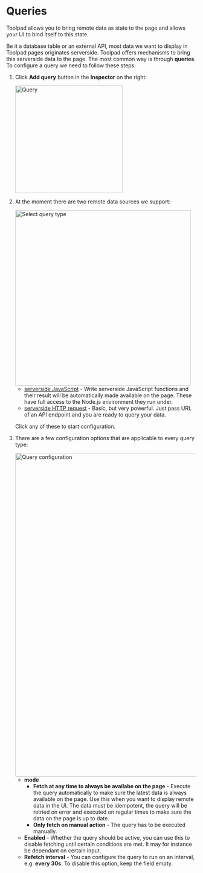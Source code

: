 # Queries

<p class="description">Toolpad allows you to bring remote data as state to the page and allows your UI to bind itself to this state.</p>

Be it a database table or an external API, most data we want to display in Toolpad pages originates serverside. Toolpad offers mechanisms to bring this serverside data to the page. The most common way is through **queries**. To configure a query we need to follow these steps:

1. Click **Add query** button in the **Inspector** on the right:

   <img src="/static/toolpad/docs/queries/query-1.png?v=0" alt="Query" width="284px" />

1. At the moment there are two remote data sources we support:

   <img src="/static/toolpad/docs/queries/query-2.png?v=0" alt="Select query type" width="464px" />

   - [serverside JavaScript](/toolpad/connecting-to-datasources/serverside-javascript/) - Write serverside JavaScript functions and their result will be automatically made available on the page. These have full access to the Node.js environment they run under.
   - [serverside HTTP request](/toolpad/connecting-to-datasources/serverside-http-request/) - Basic, but very powerful. Just pass URL of an API endpoint and you are ready to query your data.

   Click any of these to start configuration.

1. There are a few configuration options that are applicable to every query type:

   <img src="/static/toolpad/docs/queries/query-3.png?v=0" alt="Query configuration" width="855px" />

   - **mode**
     - **Fetch at any time to always be availabe on the page** - Execute the query automatically to make sure the latest data is always available on the page. Use this when you want to display remote data in the UI. The data must be idempotent, the query will be retried on error and executed on regular times to make sure the data on the page is up to date.
     - **Only fetch on manual action** - The query has to be executed manually.
   - **Enabled** - Whether the query should be active, you can use this to disable fetching until certain conditions are met. It may for instance be dependant on certain input.
   - **Refetch interval** - You can configure the query to run on an interval, e.g. **every 30s**. To disable this option, keep the field empty.
